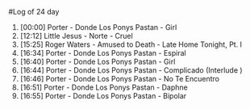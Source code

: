 #Log of 24 day

1. [00:00] Porter - Donde Los Ponys Pastan - Girl
1. [12:12] Little Jesus - Norte - Cruel
1. [15:25] Roger Waters - Amused to Death - Late Home Tonight, Pt. I
1. [16:34] Porter - Donde Los Ponys Pastan - Espiral
1. [16:40] Porter - Donde Los Ponys Pastan - Girl
1. [16:44] Porter - Donde Los Ponys Pastan - Complicado (Interlude )
1. [16:46] Porter - Donde Los Ponys Pastan - No Te Encuentro
1. [16:51] Porter - Donde Los Ponys Pastan - Daphne
1. [16:55] Porter - Donde Los Ponys Pastan - Bipolar
